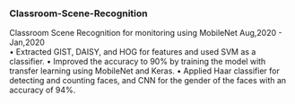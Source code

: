 ### Classroom-Scene-Recognition
Classroom Scene Recognition for monitoring using MobileNet Aug,2020 - Jan,2020             
• Extracted GIST, DAISY, and HOG for features and used SVM as a classifier. 
• Improved the accuracy to 90% by training the model with transfer learning using MobileNet and Keras.
• Applied Haar classifier for detecting and counting faces, and CNN for the gender of the faces with an accuracy of 94%.
